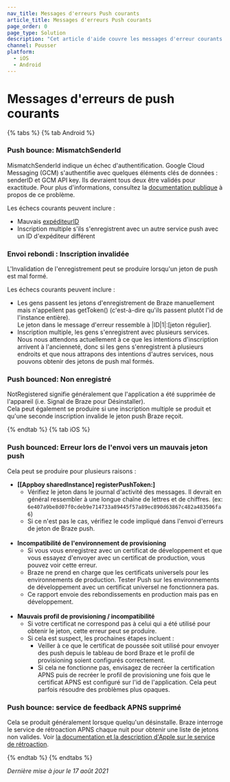 ```yaml
---
nav_title: Messages d'erreurs Push courants
article_title: Messages d'erreurs Push courants
page_order: 0
page_type: Solution
description: "Cet article d'aide couvre les messages d'erreur courants liés à la Push pour iOS et Android, et vous guide à travers des solutions potentielles."
channel: Pousser
platform:
  - iOS
  - Android
---
```


# Messages d'erreurs de push courants

{% tabs %}
{% tab Android %}
### Push bounce: MismatchSenderId
MismatchSenderId indique un échec d'authentification.  Google Cloud Messaging (GCM) s'authentifie avec quelques éléments clés de données : senderID et GCM API key.  Ils devraient tous deux être validés pour exactitude. Pour plus d'informations, consultez la [documentation publique](https://developer.apple.com/library/archive/documentation/NetworkingInternet/Conceptual/RemoteNotificationsPG/CommunicatingwithAPNs.html) à propos de ce problème.

Les échecs courants peuvent inclure :
- Mauvais [expéditeurID]({{site.baseurl}}/developer_guide/platform_integration_guides/android/push_notifications/integration/standard_integration/#step-1-enable-firebase)
- Inscription multiple s'ils s'enregistrent avec un autre service push avec un ID d'expéditeur différent

### Envoi rebondi : Inscription invalidée
L'Invalidation de l'enregistrement peut se produire lorsqu'un jeton de push est mal formé.

Les échecs courants peuvent inclure :
- Les gens passent les jetons d'enregistrement de Braze manuellement mais n'appellent pas getToken() (c'est-à-dire qu'ils passent plutôt l'id de l'instance entière). <br>Le jeton dans le message d'erreur ressemble à &#124;ID&#124;1&#124;:[jeton régulier].
- Inscription multiple, les gens s'enregistrent avec plusieurs services. <br>Nous nous attendons actuellement à ce que les intentions d'inscription arrivent à l'ancienneté, donc si les gens s'enregistrent à plusieurs endroits et que nous attrapons des intentions d'autres services, nous pouvons obtenir des jetons de push mal formés.

### Push bounced: Non enregistré
NotRegistered signifie généralement que l'application a été supprimée de l'appareil (i.e. Signal de Braze pour Désinstaller).  
Cela peut également se produire si une inscription multiple se produit et qu'une seconde inscription invalide le jeton push Braze reçoit.

{% endtab %}
{% tab iOS %}

### Push bounced: Erreur lors de l'envoi vers un mauvais jeton push

Cela peut se produire pour plusieurs raisons :
- __[[Appboy sharedInstance] registerPushToken:]__
    - Vérifiez le jeton dans le journal d'activité des messages. Il devrait en général ressembler à une longue chaîne de lettres et de chiffres. (ex: `6e407a9be8d07f0cdeb9e714733a89445f57a89ec890d63867c482a483506fa6`)
    - Si ce n'est pas le cas, vérifiez le code impliqué dans l'envoi d'erreurs de jeton de Braze push.<br><br>
- __Incompatibilité de l'environnement de provisioning__
    - Si vous vous enregistrez avec un certificat de développement et que vous essayez d'envoyer avec un certificat de production, vous pouvez voir cette erreur.
    - Braze ne prend en charge que les certificats universels pour les environnements de production. Tester Push sur les environnements de développement avec un certificat universel ne fonctionnera pas.
    - Ce rapport envoie des rebondissements en production mais pas en développement.<br><br>
- __Mauvais profil de provisioning / incompatibilité__
    - Si votre certificat ne correspond pas à celui qui a été utilisé pour obtenir le jeton, cette erreur peut se produire.
    - Si cela est suspect, les prochaines étapes incluent :
        - Veiller à ce que le certificat de poussée soit utilisé pour envoyer des push depuis le tableau de bord Braze et le profil de provisioning soient configurés correctement.
        - Si cela ne fonctionne pas, envisagez de recréer la certification APNS puis de recréer le profil de provisioning une fois que le certificat APNS est configuré sur l'id de l'application. Cela peut parfois résoudre des problèmes plus opaques.

### Push bounce: service de feedback APNS supprimé

Cela se produit généralement lorsque quelqu'un désinstalle. Braze interroge le service de rétroaction APNS chaque nuit pour obtenir une liste de jetons non valides. Voir [la documentation et la description d'Apple sur le service de rétroaction](https://developer.apple.com/library/archive/documentation/NetworkingInternet/Conceptual/RemoteNotificationsPG/CommunicatingwithAPNs.html).


{% endtab %}
{% endtabs %}

_Dernière mise à jour le 17 août 2021_
